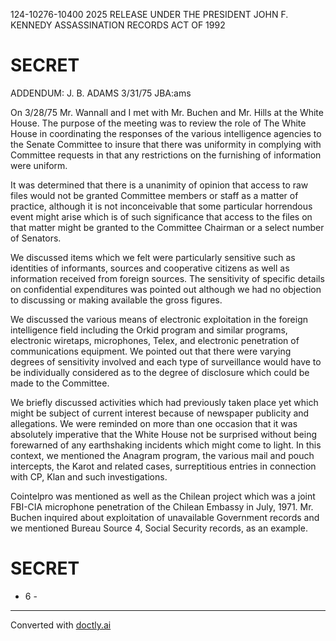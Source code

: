 124-10276-10400 2025 RELEASE UNDER THE PRESIDENT JOHN F. KENNEDY ASSASSINATION RECORDS ACT OF 1992

# SECRET

ADDENDUM: J. B. ADAMS 3/31/75 JBA:ams

On 3/28/75 Mr. Wannall and I met with Mr. Buchen and Mr. Hills at the White House. The purpose of the meeting was to review the role of The White House in coordinating the responses of the various intelligence agencies to the Senate Committee to insure that there was uniformity in complying with Committee requests in that any restrictions on the furnishing of information were uniform.

It was determined that there is a unanimity of opinion that access to raw files would not be granted Committee members or staff as a matter of practice, although it is not inconceivable that some particular horrendous event might arise which is of such significance that access to the files on that matter might be granted to the Committee Chairman or a select number of Senators.

We discussed items which we felt were particularly sensitive such as identities of informants, sources and cooperative citizens as well as information received from foreign sources. The sensitivity of specific details on confidential expenditures was pointed out although we had no objection to discussing or making available the gross figures.

We discussed the various means of electronic exploitation in the foreign intelligence field including the Orkid program and similar programs, electronic wiretaps, microphones, Telex, and electronic penetration of communications equipment. We pointed out that there were varying degrees of sensitivity involved and each type of surveillance would have to be individually considered as to the degree of disclosure which could be made to the Committee.

We briefly discussed activities which had previously taken place yet which might be subject of current interest because of newspaper publicity and allegations. We were reminded on more than one occasion that it was absolutely imperative that the White House not be surprised without being forewarned of any earthshaking incidents which might come to light. In this context, we mentioned the Anagram program, the various mail and pouch intercepts, the Karot and related cases, surreptitious entries in connection with CP, Klan and such investigations.

Cointelpro was mentioned as well as the Chilean project which was a joint FBI-CIA microphone penetration of the Chilean Embassy in July, 1971. Mr. Buchen inquired about exploitation of unavailable Government records and we mentioned Bureau Source 4, Social Security records, as an example.

# SECRET

- 6 -


---
Converted with [doctly.ai](https://doctly.ai)